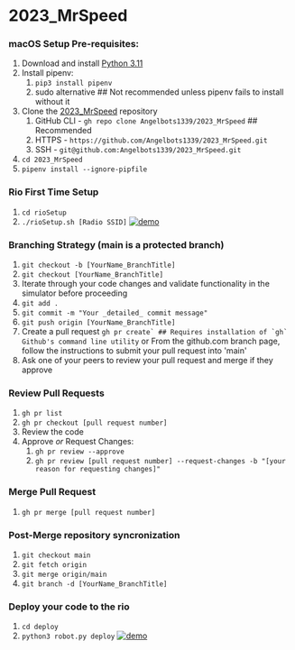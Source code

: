# 2023_MrSpeed

### macOS Setup Pre-requisites:
1. Download and install [Python 3.11](https://python.org/downloads/)
2. Install pipenv:
	1. `pip3 install pipenv`
	2. sudo alternative ## Not recommended unless pipenv fails to install without it
3. Clone the [2023_MrSpeed](https://github.com/Angelbots1339/2023_MrSpeed) repository
	1. GitHub CLI - `gh repo clone Angelbots1339/2023_MrSpeed` ## Recommended
	2. HTTPS - `https://github.com/Angelbots1339/2023_MrSpeed.git`
	3. SSH - `git@github.com:Angelbots1339/2023_MrSpeed.git`
4. `cd 2023_MrSpeed`
5. `pipenv install --ignore-pipfile`

### Rio First Time Setup
1. `cd rioSetup`
2. `./rioSetup.sh [Radio SSID]`
[![demo](https://asciinema.org/a/557437.svg)](https://asciinema.org/a/557437?autoplay=1)

### Branching Strategy (main is a protected branch)
1. `git checkout -b [YourName_BranchTitle]`
2. `git checkout [YourName_BranchTitle]`
3. Iterate through your code changes and validate functionality in the simulator before proceeding
4. `git add .`
5. `git commit -m "Your _detailed_ commit message"`
6. `git push origin [YourName_BranchTitle]`
7. Create a pull request
	```gh pr create` ## Requires installation of `gh` Github's command line utility```
	or
	From the github.com branch page, follow the instructions to submit your pull request into 'main'
8. Ask one of your peers to review your pull request and merge if they approve

### Review Pull Requests
1. `gh pr list`
2. `gh pr checkout [pull request number]`
3. Review the code
4. Approve _or_ Request Changes:
	1. `gh pr review --approve`
	2. `gh pr review [pull request number] --request-changes -b "[your reason for requesting changes]"`

### Merge Pull Request
1. `gh pr merge [pull request number]`

### Post-Merge repository syncronization
1. `git checkout main`
2. `git fetch origin`
3. `git merge origin/main`
4. `git branch -d [YourName_BranchTitle]`

### Deploy your code to the rio
1. `cd deploy`
2. `python3 robot.py deploy`
[![demo](https://asciinema.org/a/557439.svg)](https://asciinema.org/a/557439?autoplay=1)
